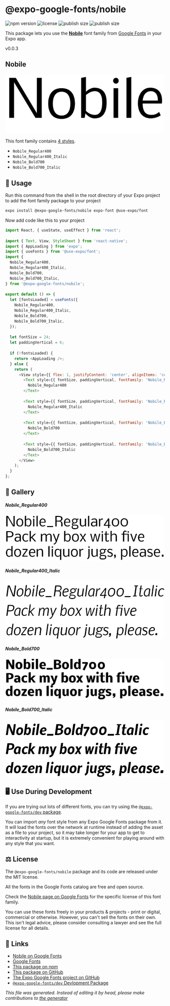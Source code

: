 # @expo-google-fonts/nobile

![npm version](https://flat.badgen.net/npm/v/@expo-google-fonts/nobile)
![license](https://flat.badgen.net/github/license/expo/google-fonts)
![publish size](https://flat.badgen.net/packagephobia/install/@expo-google-fonts/nobile)
![publish size](https://flat.badgen.net/packagephobia/publish/@expo-google-fonts/nobile)

This package lets you use the [**Nobile**](https://fonts.google.com/specimen/Nobile) font family from [Google Fonts](https://fonts.google.com/) in your Expo app.

v0.0.3

## Nobile

![Nobile](./font-family.png)

This font family contains [4 styles](#gallery).

- `Nobile_Regular400`
- `Nobile_Regular400_Italic`
- `Nobile_Bold700`
- `Nobile_Bold700_Italic`

## 🔡 Usage

Run this command from the shell in the root directory of your Expo project to add the font family package to your project
```sh
expo install @expo-google-fonts/nobile expo-font @use-expo/font
```

Now add code like this to your project
```js
import React, { useState, useEffect } from 'react';

import { Text, View, StyleSheet } from 'react-native';
import { AppLoading } from 'expo';
import { useFonts } from '@use-expo/font';
import {
  Nobile_Regular400,
  Nobile_Regular400_Italic,
  Nobile_Bold700,
  Nobile_Bold700_Italic,
} from '@expo-google-fonts/nobile';

export default () => {
  let [fontsLoaded] = useFonts({
    Nobile_Regular400,
    Nobile_Regular400_Italic,
    Nobile_Bold700,
    Nobile_Bold700_Italic,
  });

  let fontSize = 24;
  let paddingVertical = 6;

  if (!fontsLoaded) {
    return <AppLoading />;
  } else {
    return (
      <View style={{ flex: 1, justifyContent: 'center', alignItems: 'center' }}>
        <Text style={{ fontSize, paddingVertical, fontFamily: 'Nobile_Regular400' }}>
          Nobile_Regular400
        </Text>

        <Text style={{ fontSize, paddingVertical, fontFamily: 'Nobile_Regular400_Italic' }}>
          Nobile_Regular400_Italic
        </Text>

        <Text style={{ fontSize, paddingVertical, fontFamily: 'Nobile_Bold700' }}>
          Nobile_Bold700
        </Text>

        <Text style={{ fontSize, paddingVertical, fontFamily: 'Nobile_Bold700_Italic' }}>
          Nobile_Bold700_Italic
        </Text>
      </View>
    );
  }
};

```

## 📖 Gallery

##### Nobile_Regular400
![Nobile_Regular400](./d0fcaab1c3dc981d4dcbe2840d5a12039de03b68f4f2736ac648e6eb339249c1.ttf.png)

##### Nobile_Regular400_Italic
![Nobile_Regular400_Italic](./88fda8926ed6fdf634aeaf690e2d21e66e8e88231993df94bf3b2359a617491b.ttf.png)

##### Nobile_Bold700
![Nobile_Bold700](./809ce5e05bb84a8872fd7ec295e71892fab43593a18179bb43c2a0f94cca53d2.ttf.png)

##### Nobile_Bold700_Italic
![Nobile_Bold700_Italic](./c889dceebe4337abc148cab8adbcb5ad8e6277635316b13a75afb02db100212d.ttf.png)


## 🖥️ Use During Development

If you are trying out lots of different fonts, you can try using the [`@expo-google-fonts/dev` package](https://github.com/expo/google-fonts/tree/master/font-packages/dev#readme).

You can import *any* font style from any Expo Google Fonts package from it. It will load the fonts
over the network at runtime instead of adding the asset as a file to your project, so it may take longer
for your app to get to interactivity at startup, but it is extremely convenient
for playing around with any style that you want.

## ⚖️ License

The `@expo-google-fonts/nobile` package and its code are released under the MIT license.

All the fonts in the Google Fonts catalog are free and open source.

Check the [Nobile page on Google Fonts](https://fonts.google.com/specimen/Nobile) for the specific license of this font family.

You can use these fonts freely in your products & projects - print or digital, commercial or otherwise. However, you can't sell the fonts on their own. This isn't legal advice, please consider consulting a lawyer and see the full license for all details.

## 🔗 Links

- [Nobile on Google Fonts](https://fonts.google.com/specimen/Nobile)
- [Google Fonts](https://fonts.google.com/)
- [This package on npm](https://www.npmjs.com/package/@expo-google-fonts/nobile)
- [This package on GitHub](https://github.com/expo/google-fonts/tree/master/font-packages/nobile)
- [The Expo Google Fonts project on GitHub](https://github.com/expo/google-fonts)
- [`@expo-google-fonts/dev` Devlopment Package](https://github.com/expo/google-fonts/tree/master/font-packages/dev)


*This file was generated. Instead of editing it by head, please make contributions to [the generator](https://github.com/expo/google-fonts/tree/master/packages/generator)*
